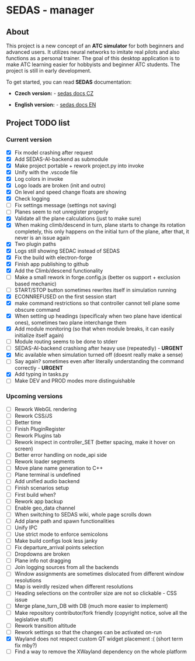 # SEDAS - manager

## About

This project is a new concept of an **ATC simulator** for both beginners and advanced users. It utilizes neural networks to imitate real pilots and also functions as a personal trainer. The goal of this desktop application is to make ATC learning easier for hobbyists and beginner ATC students. The project is still in early development.

To get started, you can read **SEDAS** documentation:

- **Czech version:** - [sedas docs CZ](https://sedas-docs.readthedocs.io/cs/latest/)

- **English version:** - [sedas docs EN](https://sedas-docs.readthedocs.io/en/latest/)

## Project TODO list

### Current version

- [x] Fix model crashing after request
- [x] Add SEDAS-AI-backend as submodule
- [x] Make project portable + rework project.py into invoke
- [x] Unify with the .vscode file
- [x] Log colors in invoke
- [x] Logo loads are broken (init and outro)
- [x] On level and speed change floats are showing
- [x] Check logging
- [ ] Fix settings message (settings not saving)
- [ ] Planes seem to not unregister properly
- [x] Validate all the plane calculations (just to make sure)
- [x] When making climb/descend in turn, plane starts to change its rotation completely, this only happens on the initial turn of the plane, after that, it never is an issue again
- [x] Two plugin paths
- [x] Logs still showing SEDAC instead of SEDAS
- [x] Fix the build with electron-forge
- [x] Finish app publishing to github
- [x] Add the Climb/descend functionality
- [ ] Make a small rework in forge.config.js (better os support + exclusion based mechanic)
- [ ] START/STOP button sometimes rewrites itself in simulation running
- [x] ECONNREFUSED on the first session start
- [x] make command restrictions so that controller cannot tell plane some obscure command
- [x] When setting up headings (specificaly when two plane have identical ones), sometimes two plane interchange them
- [x] Add module monitoring (so that when module breaks, it can easily initialize itself again)
- [ ] Module routing seems to be done to stderr
- [ ] SEDAS-AI-backend crashixng after heavy use (repeatedly) - **URGENT**
- [x] Mic available when simulation turned off (doesnt really make a sense)
- [ ] Say again? sometimes even after literally understanding the command correctly - **URGENT**
- [x] Add typing in tasks.py
- [ ] Make DEV and PROD modes more distinguishable

### Upcoming versions

- [ ] Rework WebGL rendering
- [ ] Rework CSS/JS
- [ ] Better time
- [ ] Finish PluginRegister
- [ ] Rework Plugins tab
- [ ] Rework inspect in controller_SET (better spacing, make it hover on screen)
- [ ] Better error handling on node_api side
- [ ] Rework loader segments
- [ ] Move plane name generation to C++
- [ ] Plane terminal is undefined
- [ ] Add unified audio backend
- [ ] Finish scenarios setup
- [ ] First build when?
- [ ] Rework app backup
- [ ] Enable geo_data channel
- [ ] When switching to SEDAS wiki, whole page scrolls down
- [ ] Add plane path and spawn functionalities
- [ ] Unify IPC
- [ ] Use strict mode to enforce semicolons
- [ ] Make build configs look less janky
- [ ] Fix departure_arrival points selection
- [ ] Dropdowns are broken
- [ ] Plane info not dragging
- [ ] Join logging sources from all the backends
- [ ] Window assignments are sometimes dislocated from different window resolutions
- [ ] Map is weirdly resized when different resolutions
- [ ] Heading selections on the controller size are not so clickable - CSS issue
- [ ] Merge plane_turn_DB with DB (much more easier to implement)
- [ ] Make repository contributor/fork friendly (copyright notice, solve all the legislative stuff)
- [ ] Rework transition altitude
- [ ] Rework settings so that the changes can be activated on-run
- [x] Wayland does not respect custom QT widget placement :( (short term fix mby?)
- [ ] Find a way to remove the XWayland dependency on the whole platform